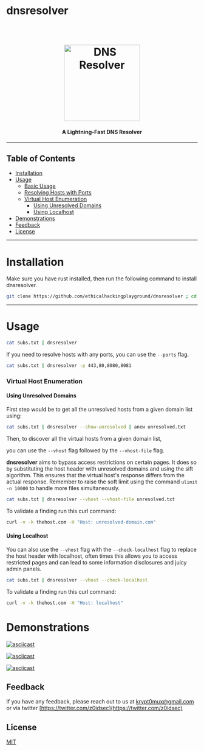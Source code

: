 # dnsresolver

<h1 align="center">
  <br>
<img src="https://github.com/ethicalhackingplayground/dnsresolver/blob/main/static/icon.png" width="200px" alt="DNS Resolver">
</h1>

<h4 align="center"><b>A Lightning-Fast DNS Resolver</b></h4>

---

## Table of Contents

- [Installation](#installation)
- [Usage](#usage)
  - [Basic Usage](#usage)
  - [Resolving Hosts with Ports](#resolving-hosts-with-ports)
  - [Virtual Host Enumeration](#virtual-host-enumeration)
    - [Using Unresolved Domains](#using-unresolved-domains)
    - [Using Localhost](#using-localhost)
- [Demonstrations](#demonstrations)
- [Feedback](#feedback)
- [License](#license)

---

# Installation

Make sure you have rust installed, then run the following command to install dnsresolver.

```bash
git clone https://github.com/ethicalhackingplayground/dnsresolver ; cd dnsresolver ; cargo install --path .
```

---

# Usage

```bash
cat subs.txt | dnsresolver
```

If you need to resolve hosts with any ports, you can use the `--ports` flag.

```bash
cat subs.txt | dnsresolver -p 443,80,8080,8081
```

### Virtual Host Enumeration

#### Using Unresolved Domains

First step would be to get all the unresolved hosts from a given domain list using:

```bash
cat subs.txt | dnsresolver --show-unresolved | anew unresolved.txt
```

Then, to discover all the virtual hosts from a given domain list,

you can use the `--vhost` flag followed by the `--vhost-file` flag.

**dnsresolver** aims to bypass access restrictions on certain pages. It does so by substituting the host header with unresolved domains and using the sift algorithm. This ensures that the virtual host's response differs from the actual response. Remember to raise the soft limit using the command `ulimit -n 10000` to handle more files simultaneously.

```bash
cat subs.txt | dnsresolver --vhost --vhost-file unresolved.txt
```

To validate a finding run this curl command:

```bash
curl -v -k thehost.com -H "Host: unresolved-domain.com"
```

#### Using Localhost

You can also use the `--vhost` flag with the `--check-localhost` flag to replace the host header with localhost, often times this allows you to access
restricted pages and can lead to some information disclosures and juicy admin panels.

```bash
cat subs.txt | dnsresolver --vhost --check-localhost
```

To validate a finding run this curl command:

```bash
curl -v -k thehost.com -H "Host: localhost"
```

# Demonstrations

[![asciicast](https://asciinema.org/a/g8lpcHqYeiYdljWxShrgX8naP.svg)](https://asciinema.org/a/g8lpcHqYeiYdljWxShrgX8naP)

[![asciicast](https://asciinema.org/a/GYBZM85QI6SbTiXz59Ncp1mT9.svg)](https://asciinema.org/a/GYBZM85QI6SbTiXz59Ncp1mT9)

[![asciicast](https://asciinema.org/a/VbhwK5GTEHeonVwh55Z6tsfHr.svg)](https://asciinema.org/a/VbhwK5GTEHeonVwh55Z6tsfHr)

## Feedback

If you have any feedback, please reach out to us at krypt0mux@gmail.com or via twitter [https://twitter.com/z0idsec](https://twitter.com/z0idsec)

## License

[MIT](https://choosealicense.com/licenses/mit/)
